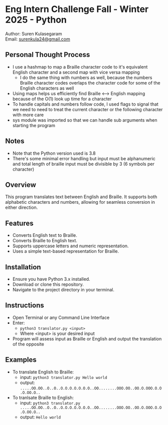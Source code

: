 # Eng Intern Challenge Fall - Winter 2025 - Python

Author: Suren Kulasegaram<br>
Email: surenkula24@gmail.com

## Personal Thought Process 
- I use a hashmap to map a Braille character code to it's equivalent English character and a second map with vice versa mapping
    - I do the same thing with numbers as well, because the numbers Braille character codes overlaps the character code for some of the English characters as well
- Using maps helps us efficiently find Braille <--> English mapping because of the O(1) look up time for a character
- To handle capitals and numbers follow code, I used flags to signal that we need to need to treat the current character or the following character with more care
- sys module was imported so that we can handle sub arguments when starting the program


## Notes
- Note that the Python version used is 3.8
- There's some minimal error handling but input must be alphanumeric and total length of braille input must be divisible by 3 (6 symbols per character)

## Overview
This program translates text between English and Braille. It supports both alphabetic characters and numbers, allowing for seamless conversion in either direction.

## Features
- Converts English text to Braille.
- Converts Braille to English text.
- Supports uppercase letters and numeric representation.
- Uses a simple text-based representation for Braille.

## Installation
- Ensure you have Python 3.x installed.
- Download or clone this repository.
- Navigate to the project directory in your terminal.

## Instructions
- Open Terminal or any Command Line Interface
- Enter:
    - `python3 translator.py <input>`
    - Where \<input> is your desired input
- Program will assess input as Braille or English and output the translation of the opposite

## Examples
- To translate English to Braille:
    - input: `python3 translator.py Hello world`
    - output: `.....OO.OO..O..O..O.O.O.O.O.O.O..OO........OOO.OO..OO.O.OOO.O.O.O.OO.O..`
- To tranlsate Braille to English:
    - input: `python3 translator.py .....OO.OO..O..O..O.O.O.O.O.O.O..OO........OOO.OO..OO.O.OOO.O.O.O.OO.O..`
    - output: `Hello world`

